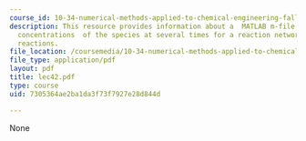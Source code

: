 ```yaml
---
course_id: 10-34-numerical-methods-applied-to-chemical-engineering-fall-2005
description: This resource provides information about a  MATLAB m-file predicts the
  concentrations  of the species at several times for a reaction network of the two
  reactions.
file_location: /coursemedia/10-34-numerical-methods-applied-to-chemical-engineering-fall-2005/7305364ae2ba1da3f73f7927e28d844d_lec42.pdf
file_type: application/pdf
layout: pdf
title: lec42.pdf
type: course
uid: 7305364ae2ba1da3f73f7927e28d844d

---
```

None